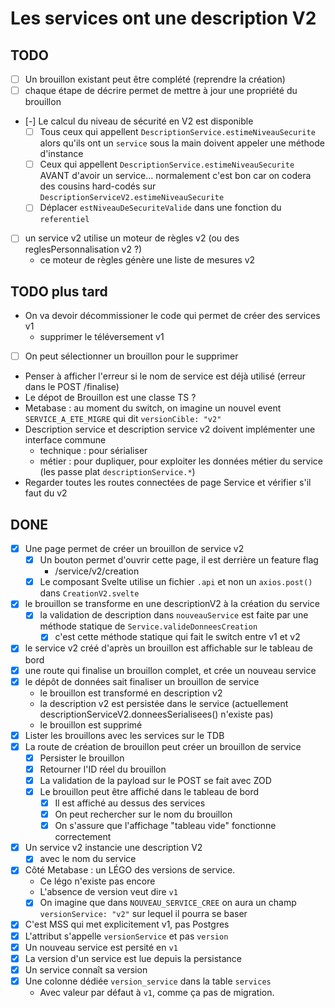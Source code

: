 # Les services ont une description V2

## TODO

- [ ] Un brouillon existant peut être complété (reprendre la création)
- [ ] chaque étape de décrire permet de mettre à jour une propriété du brouillon
- [-] Le calcul du niveau de sécurité en V2 est disponible
  - [ ] Tous ceux qui appellent `DescriptionService.estimeNiveauSecurite` alors qu'ils ont un `service` sous la main doivent appeler une méthode d'instance
  - [ ] Ceux qui appellent `DescriptionService.estimeNiveauSecurite` AVANT d'avoir un service… normalement c'est bon car on codera des cousins hard-codés sur `DescriptionServiceV2.estimeNiveauSecurite`
  - [ ] Déplacer `estNiveauDeSecuriteValide` dans une fonction du `referentiel`
- [ ] un service v2 utilise un moteur de règles v2 (ou des reglesPersonnalisation v2 ?)
  - ce moteur de règles génère une liste de mesures v2

## TODO plus tard

- On va devoir décommissioner le code qui permet de créer des services v1
  - supprimer le téléversement v1
- [ ] On peut sélectionner un brouillon pour le supprimer
- Penser à afficher l'erreur si le nom de service est déjà utilisé (erreur dans le POST /finalise)
- Le dépot de Brouillon est une classe TS ?
- Metabase : au moment du switch, on imagine un nouvel event `SERVICE_A_ETE_MIGRE` qui dit `versionCible: "v2"`
- Description service et description service v2 doivent implémenter une interface commune
  - technique : pour sérialiser
  - métier : pour dupliquer, pour exploiter les données métier du service (les passe plat `descriptionService.*`)
- Regarder toutes les routes connectées de page Service et vérifier s'il faut du v2

## DONE

- [x] Une page permet de créer un brouillon de service v2
  - [x] Un bouton permet d'ouvrir cette page, il est derrière un feature flag
    - /service/v2/creation
  - [x] Le composant Svelte utilise un fichier `.api` et non un `axios.post()` dans `CreationV2.svelte`
- [x] le brouillon se transforme en une descriptionV2 à la création du service
  - [x] la validation de description dans `nouveauService` est faite par une méthode statique de `Service.valideDonneesCreation`
    - [x] c'est cette méthode statique qui fait le switch entre v1 et v2
- [x] le service v2 créé d'après un brouillon est affichable sur le tableau de bord
- [x] une route qui finalise un brouillon complet, et crée un nouveau service
- [x] le dépôt de données sait finaliser un brouillon de service
  - le brouillon est transformé en description v2
  - la description v2 est persistée dans le service (actuellement descriptionServiceV2.donneesSerialisees() n'existe pas)
  - le brouillon est supprimé
- [x] Lister les brouillons avec les services sur le TDB
- [x] La route de création de brouillon peut créer un brouillon de service
  - [x] Persister le brouillon
  - [x] Retourner l'ID réel du brouillon
  - [x] La validation de la payload sur le POST se fait avec ZOD
  - [x] Le brouillon peut être affiché dans le tableau de bord
    - [x] Il est affiché au dessus des services
    - [x] On peut rechercher sur le nom du brouillon
    - [x] On s'assure que l'affichage "tableau vide" fonctionne correctement
- [x] Un service v2 instancie une description V2
  - [x] avec le nom du service
- [x] Côté Metabase : un LÉGO des versions de service.
  - Ce légo n'existe pas encore
  - L'absence de version veut dire `v1`
  - [x] On imagine que dans `NOUVEAU_SERVICE_CREE` on aura un champ `versionService: "v2"` sur lequel il pourra se baser
- [x] C'est MSS qui met explicitement v1, pas Postgres
- [x] L'attribut s'appelle `versionService` et pas `version`
- [x] Un nouveau service est persité en `v1`
- [x] La version d'un service est lue depuis la persistance
- [x] Un service connaît sa version
- [x] Une colonne dédiée `version_service` dans la table `services`
  - Avec valeur par défaut à `v1`, comme ça pas de migration.
